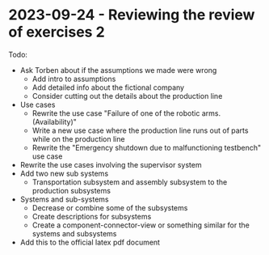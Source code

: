 # 2023-09-24 - Reviewing the review of exercises 2
Todo:
- Ask Torben about if the assumptions we made were wrong
	-  Add intro to assumptions
 	-  Add detailed info about the fictional company
  	-  Consider cutting out the details about the production line
- Use cases
	- Rewrite the use case "Failure of one of the robotic arms. (Availability)"
	- Write a new use case where the production line runs out of parts while on the production line
	- Rewrite the "Emergency shutdown due to malfunctioning testbench" use case
- Rewrite the use cases involving the supervisor system
- Add two new sub systems
	- Transportation subsystem and assembly subsystem to the production subsystems
- Systems and sub-systems
	- Decrease or combine some of the subsystems
	- Create descriptions for subsystems
	- Create a component-connector-view or something similar for the systems and subsystems
 - Add this to the official latex pdf document
